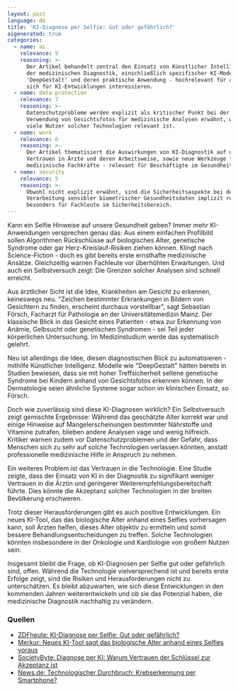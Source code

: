 ```yaml
---
layout: post
language: de
title: 'KI-Diagnose per Selfie: Gut oder gefährlich?'
aigenerated: true
categories:
  - name: ai
    relevance: 9
    reasoning: >-
      Der Artikel behandelt zentral den Einsatz von Künstlicher Intelligenz in
      der medizinischen Diagnostik, einschließlich spezifischer KI-Modelle wie
      'DeepGestalt' und deren praktische Anwendung - hochrelevant für alle, die
      sich für KI-Entwicklungen interessieren.
  - name: data protection
    relevance: 7
    reasoning: >-
      Datenschutzprobleme werden explizit als kritischer Punkt bei der
      Verwendung von Gesichtsfotos für medizinische Analysen erwähnt, was für
      viele Nutzer solcher Technologien relevant ist.
  - name: work
    relevance: 6
    reasoning: >-
      Der Artikel thematisiert die Auswirkungen von KI-Diagnostik auf das
      Vertrauen in Ärzte und deren Arbeitsweise, sowie neue Werkzeuge für
      medizinische Fachkräfte - relevant für Beschäftigte im Gesundheitswesen.
  - name: security
    relevance: 5
    reasoning: >-
      Obwohl nicht explizit erwähnt, sind die Sicherheitsaspekte bei der
      Verarbeitung sensibler biometrischer Gesundheitsdaten implizit relevant,
      besonders für Fachleute im Sicherheitsbereich.
---
```


Kann ein Selfie Hinweise auf unsere Gesundheit geben? Immer mehr KI-Anwendungen versprechen genau das: Aus einem einfachen Profilbild sollen Algorithmen Rückschlüsse auf biologisches Alter, genetische Syndrome oder gar Herz-Kreislauf-Risiken ziehen können. Klingt nach Science-Fiction - doch es gibt bereits erste ernsthafte medizinische Ansätze. Gleichzeitig warnen Fachleute vor überhöhten Erwartungen. Und auch ein Selbstversuch zeigt: Die Grenzen solcher Analysen sind schnell erreicht.

<!--more-->

Aus ärztlicher Sicht ist die Idee, Krankheiten am Gesicht zu erkennen, keineswegs neu. "Zeichen bestimmter Erkrankungen in Bildern von Gesichtern zu finden, erscheint durchaus vorstellbar", sagt Sebastian Försch, Facharzt für Pathologie an der Universitätsmedizin Mainz. Der klassische Blick in das Gesicht eines Patienten - etwa zur Erkennung von Anämie, Gelbsucht oder genetischen Syndromen - sei Teil jeder körperlichen Untersuchung. Im Medizinstudium werde das systematisch gelehrt.

Neu ist allerdings die Idee, diesen diagnostischen Blick zu automatisieren - mithilfe Künstlicher Intelligenz. Modelle wie "DeepGestalt" hätten bereits in Studien bewiesen, dass sie mit hoher Treffsicherheit seltene genetische Syndrome bei Kindern anhand von Gesichtsfotos erkennen können. In der Dermatologie seien ähnliche Systeme sogar schon im klinischen Einsatz, so Försch.

Doch wie zuverlässig sind diese KI-Diagnosen wirklich? Ein Selbstversuch zeigt gemischte Ergebnisse: Während das geschätzte Alter korrekt war und einige Hinweise auf Mangelerscheinungen bestimmter Nährstoffe und Vitamine zutrafen, blieben andere Analysen vage und wenig hilfreich. Kritiker warnen zudem vor Datenschutzproblemen und der Gefahr, dass Menschen sich zu sehr auf solche Technologien verlassen könnten, anstatt professionelle medizinische Hilfe in Anspruch zu nehmen.

Ein weiteres Problem ist das Vertrauen in die Technologie. Eine Studie zeigte, dass der Einsatz von KI in der Diagnostik zu signifikant weniger Vertrauen in die Ärztin und geringerer Weiterempfehlungsbereitschaft führte. Dies könnte die Akzeptanz solcher Technologien in der breiten Bevölkerung erschweren.

Trotz dieser Herausforderungen gibt es auch positive Entwicklungen. Ein neues KI-Tool, das das biologische Alter anhand eines Selfies vorhersagen kann, soll Ärzten helfen, dieses Alter objektiv zu ermitteln und somit bessere Behandlungsentscheidungen zu treffen. Solche Technologien könnten insbesondere in der Onkologie und Kardiologie von großem Nutzen sein.

Insgesamt bleibt die Frage, ob KI-Diagnosen per Selfie gut oder gefährlich sind, offen. Während die Technologie vielversprechend ist und bereits erste Erfolge zeigt, sind die Risiken und Herausforderungen nicht zu unterschätzen. Es bleibt abzuwarten, wie sich diese Entwicklungen in den kommenden Jahren weiterentwickeln und ob sie das Potenzial haben, die medizinische Diagnostik nachhaltig zu verändern.

### Quellen
- [ZDFheute: KI-Diagnose per Selfie: Gut oder gefährlich?](https://www.zdfheute.de/panorama/gesundheitsanalyse-ki-chatgpt-100.html)
- [Merkur: Neues KI-Tool sagt das biologische Alter anhand eines Selfies voraus](https://www.merkur.de/wissen/selfies-voraus-neues-ki-tool-sagt-das-biologische-alter-anhand-eines-zr-93760445.html)
- [SocietyByte: Diagnose per KI: Warum Vertrauen der Schlüssel zur Akzeptanz ist](https://www.societybyte.swiss/2025/06/12/diagnose-per-ki-warum-vertrauen-der-schluessel-zur-akzeptanz-ist/)
- [News.de: Technologischer Durchbruch: Krebserkennung per Smartphone?](https://www.news.de/gesundheit/858739719/aerzte-stehen-kurz-vor-durchbruch-zukunft-der-krebstherapie-greifbar-erkennung-von-krebs-mit-smartphone-aerzte-sind-optimistisch-gestimmt/1/)
